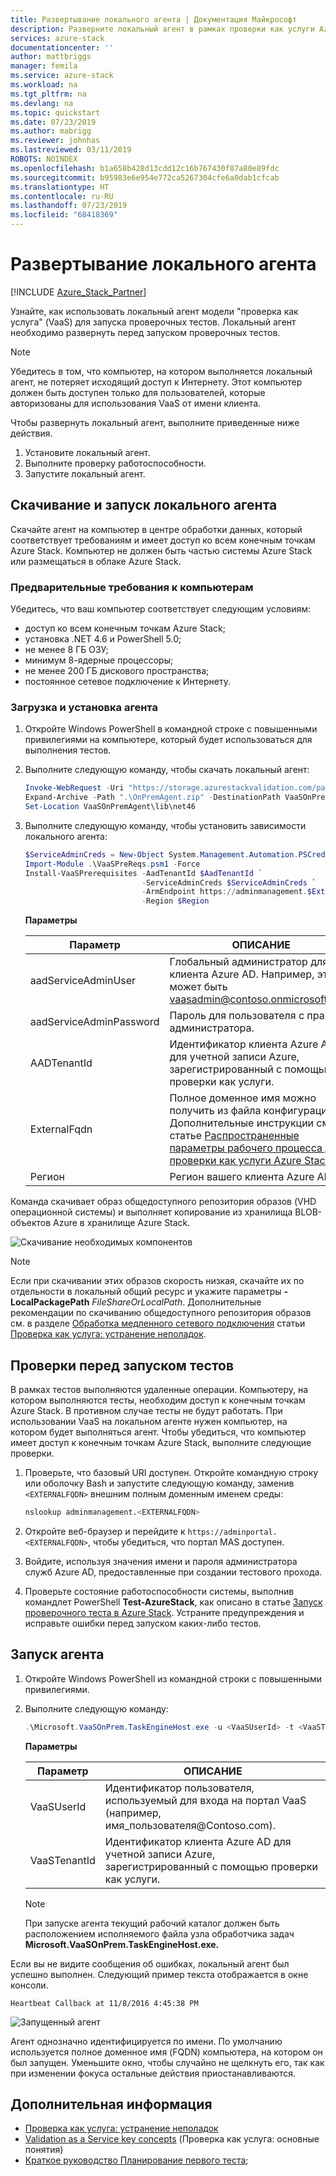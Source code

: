```yaml
---
title: Развертывание локального агента | Документация Майкрософт
description: Разверните локальный агент в рамках проверки как услуги Azure Stack.
services: azure-stack
documentationcenter: ''
author: mattbriggs
manager: femila
ms.service: azure-stack
ms.workload: na
ms.tgt_pltfrm: na
ms.devlang: na
ms.topic: quickstart
ms.date: 07/23/2019
ms.author: mabrigg
ms.reviewer: johnhas
ms.lastreviewed: 03/11/2019
ROBOTS: NOINDEX
ms.openlocfilehash: b1a658b428d13cdd12c16b767430f87a80e89fdc
ms.sourcegitcommit: b95983e6e954e772ca5267304cfe6a0dab1cfcab
ms.translationtype: HT
ms.contentlocale: ru-RU
ms.lasthandoff: 07/23/2019
ms.locfileid: "68418369"
---
```

# <a name="deploy-the-local-agent"></a>Развертывание локального агента

[!INCLUDE [Azure_Stack_Partner](./includes/azure-stack-partner-appliesto.md)]

Узнайте, как использовать локальный агент модели "проверка как услуга" (VaaS) для запуска проверочных тестов. Локальный агент необходимо развернуть перед запуском проверочных тестов.

> [!Note]  
> Убедитесь в том, что компьютер, на котором выполняется локальный агент, не потеряет исходящий доступ к Интернету. Этот компьютер должен быть доступен только для пользователей, которые авторизованы для использования VaaS от имени клиента.

Чтобы развернуть локальный агент, выполните приведенные ниже действия.

1. Установите локальный агент.
2. Выполните проверку работоспособности.
3. Запустите локальный агент.

## <a name="download-and-start-the-local-agent"></a>Скачивание и запуск локального агента

Скачайте агент на компьютер в центре обработки данных, который соответствует требованиям и имеет доступ ко всем конечным точкам Azure Stack. Компьютер не должен быть частью системы Azure Stack или размещаться в облаке Azure Stack.

### <a name="machine-prerequisites"></a>Предварительные требования к компьютерам

Убедитесь, что ваш компьютер соответствует следующим условиям:

- доступ ко всем конечным точкам Azure Stack;
- установка .NET 4.6 и PowerShell 5.0;
- не менее 8 ГБ ОЗУ;
- минимум 8-ядерные процессоры;
- не менее 200 ГБ дискового пространства;
- постоянное сетевое подключение к Интернету.

### <a name="download-and-install-the-agent"></a>Загрузка и установка агента

1. Откройте Windows PowerShell в командной строке с повышенными привилегиями на компьютере, который будет использоваться для выполнения тестов.
2. Выполните следующую команду, чтобы скачать локальный агент:

    ```powershell
    Invoke-WebRequest -Uri "https://storage.azurestackvalidation.com/packages/Microsoft.VaaSOnPrem.TaskEngineHost.latest.nupkg" -outfile "OnPremAgent.zip"
    Expand-Archive -Path ".\OnPremAgent.zip" -DestinationPath VaaSOnPremAgent -Force
    Set-Location VaaSOnPremAgent\lib\net46
    ```

3. Выполните следующую команду, чтобы установить зависимости локального агента:

    ```powershell
    $ServiceAdminCreds = New-Object System.Management.Automation.PSCredential "<aadServiceAdminUser>", (ConvertTo-SecureString "<aadServiceAdminPassword>" -AsPlainText -Force)
    Import-Module .\VaaSPreReqs.psm1 -Force
    Install-VaaSPrerequisites -AadTenantId $AadTenantId `
                              -ServiceAdminCreds $ServiceAdminCreds `
                              -ArmEndpoint https://adminmanagement.$ExternalFqdn `
                              -Region $Region
    ```

    **Параметры**

    | Параметр | ОПИСАНИЕ |
    | --- | --- |
    | aadServiceAdminUser | Глобальный администратор для клиента Azure AD. Например, это может быть vaasadmin@contoso.onmicrosoft.com. |
    | aadServiceAdminPassword | Пароль для пользователя с правами администратора. |
    | AADTenantId | Идентификатор клиента Azure AD для учетной записи Azure, зарегистрированный с помощью проверки как услуги. |
    | ExternalFqdn | Полное доменное имя можно получить из файла конфигурации. Дополнительные инструкции см. в статье [Распространенные параметры рабочего процесса для проверки как услуги Azure Stack](azure-stack-vaas-parameters.md). |
    | Регион | Регион вашего клиента Azure AD. |

Команда скачивает образ общедоступного репозитория образов (VHD операционной системы) и выполняет копирование из хранилища BLOB-объектов Azure в хранилище Azure Stack.

![Скачивание необходимых компонентов](media/installingprereqs.png)

> [!Note]
> Если при скачивании этих образов скорость низкая, скачайте их по отдельности в локальный общий ресурс и укажите параметры **-LocalPackagePath** *FileShareOrLocalPath*. Дополнительные рекомендации по скачиванию общедоступного репозитория образов см. в разделе [Обработка медленного сетевого подключения](azure-stack-vaas-troubleshoot.md#handle-slow-network-connectivity) статьи [Проверка как услуга: устранение неполадок](azure-stack-vaas-troubleshoot.md).

## <a name="checks-before-starting-the-tests"></a>Проверки перед запуском тестов

В рамках тестов выполняются удаленные операции. Компьютеру, на котором выполняются тесты, необходим доступ к конечным точкам Azure Stack. В противном случае тесты не будут работать. При использовании VaaS на локальном агенте нужен компьютер, на котором будет выполняться агент. Чтобы убедиться, что компьютер имеет доступ к конечным точкам Azure Stack, выполните следующие проверки.

1. Проверьте, что базовый URI доступен. Откройте командную строку или оболочку Bash и запустите следующую команду, заменив `<EXTERNALFQDN>` внешним полным доменным именем среды:

    ```bash
    nslookup adminmanagement.<EXTERNALFQDN>
    ```

2. Откройте веб-браузер и перейдите к `https://adminportal.<EXTERNALFQDN>`, чтобы убедиться, что портал MAS доступен.

3. Войдите, используя значения имени и пароля администратора служб Azure AD, предоставленные при создании тестового прохода.

4. Проверьте состояние работоспособности системы, выполнив командлет PowerShell **Test-AzureStack**, как описано в статье [Запуск проверочного теста в Azure Stack](../operator/azure-stack-diagnostic-test.md). Устраните предупреждения и исправьте ошибки перед запуском каких-либо тестов.

## <a name="run-the-agent"></a>Запуск агента

1. Откройте Windows PowerShell из командной строки с повышенными привилегиями.

2. Выполните следующую команду:

    ```powershell
    .\Microsoft.VaaSOnPrem.TaskEngineHost.exe -u <VaaSUserId> -t <VaaSTenantId>
    ```

      **Параметры**  

    | Параметр | ОПИСАНИЕ |
    | --- | --- |
    | VaaSUserId | Идентификатор пользователя, используемый для входа на портал VaaS (например, имя_пользователя\@Contoso.com). |
    | VaaSTenantId | Идентификатор клиента Azure AD для учетной записи Azure, зарегистрированный с помощью проверки как услуги. |

    > [!Note]  
    > При запуске агента текущий рабочий каталог должен быть расположением исполняемого файла узла обработчика задач **Microsoft.VaaSOnPrem.TaskEngineHost.exe.**

Если вы не видите сообщения об ошибках, локальный агент был успешно выполнен. Следующий пример текста отображается в окне консоли.

`Heartbeat Callback at 11/8/2016 4:45:38 PM`

![Запущенный агент](media/startedagent.png)

Агент однозначно идентифицируется по имени. По умолчанию используется полное доменное имя (FQDN) компьютера, на котором он был запущен. Уменьшите окно, чтобы случайно не щелкнуть его, так как при изменении фокуса остальные действия приостанавливаются.

## <a name="next-steps"></a>Дополнительная информация

- [Проверка как услуга: устранение неполадок](azure-stack-vaas-troubleshoot.md)
- [Validation as a Service key concepts](azure-stack-vaas-key-concepts.md) (Проверка как услуга: основные понятия)
- [Краткое руководство Планирование первого теста](azure-stack-vaas-schedule-test-pass.md);